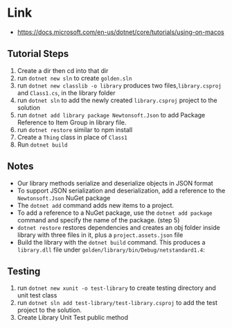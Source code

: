 # Link

-   https://docs.microsoft.com/en-us/dotnet/core/tutorials/using-on-macos

## Tutorial Steps

1. Create a dir then cd into that dir
2. run `dotnet new sln` to create `golden.sln`
3. run `dotnet new classlib -o library` produces two files,`library.csproj` and `Class1.cs`, in the library folder
4. run `dotnet sln` to add the newly created `library.csproj` project to the solution
5. run `dotnet add library package Newtonsoft.Json` to add Package Reference to Item Group in library file.
6. run `dotnet restore` similar to npm install
7. Create a `Thing` class in place of `Class1`
8. Run `dotnet build`

## Notes

-   Our library methods serialize and deserialize objects in JSON format
-   To support JSON serialization and deserialization, add a reference to the `Newtonsoft.Json` NuGet package
-   The `dotnet add` command adds new items to a project.
-   To add a reference to a NuGet package, use the `dotnet add package` command and specify the name of the package. (step 5)
-   `dotnet restore` restores dependencies and creates an obj folder inside library with three files in it, plus a `project.assets.json` file
-   Build the library with the `dotnet build` command. This produces a `library.dll` file under `golden/library/bin/Debug/netstandard1.4`:

## Testing

1. run `dotnet new xunit -o test-library` to create testing directory and unit test class
2. run `dotnet sln add test-library/test-library.csproj` to add the test project to the solution.
3. Create Library Unit Test public method
